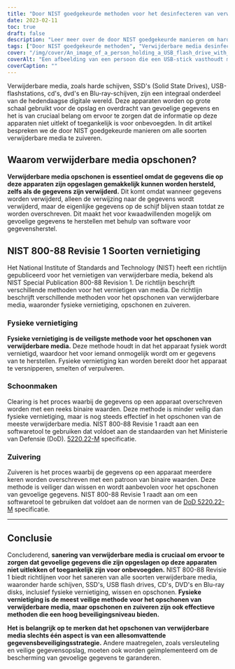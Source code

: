```yaml
---
title: "Door NIST goedgekeurde methoden voor het desinfecteren van verwisselbare media"
date: 2023-02-11
toc: true
draft: false
description: "Leer meer over de door NIST goedgekeurde manieren om harde schijven, SSD's, USB flash drives, CD's, DVD's en Blu-ray disks te zuiveren om gevoelige gegevens te beschermen tegen ongeautoriseerde toegang."
tags: ["Door NIST goedgekeurde methoden", "Verwijderbare media desinfecteren", "Harde schijven", "SSD's", "USB-sticks", "CD's", "DVD's", "Blu-ray schijven", "Gegevensbeveiliging", "Bescherming van gevoelige gegevens"]
cover: "/img/cover/An_image_of_a_person_holding_a_USB_flash_drive_with_a_shreder.png"
coverAlt: "Een afbeelding van een persoon die een USB-stick vasthoudt met een papierversnipperaar op de achtergrond"
coverCaption: ""
---
```


Verwijderbare media, zoals harde schijven, SSD's (Solid State Drives), USB-flashstations, cd's, dvd's en Blu-ray-schijven, zijn een integraal onderdeel van de hedendaagse digitale wereld. Deze apparaten worden op grote schaal gebruikt voor de opslag en overdracht van gevoelige gegevens en het is van cruciaal belang om ervoor te zorgen dat de informatie op deze apparaten niet uitlekt of toegankelijk is voor onbevoegden. In dit artikel bespreken we de door NIST goedgekeurde manieren om alle soorten verwijderbare media te zuiveren.

## Waarom verwijderbare media opschonen?

**Verwijderbare media opschonen is essentieel omdat de gegevens die op deze apparaten zijn opgeslagen gemakkelijk kunnen worden hersteld, zelfs als de gegevens zijn verwijderd.** Dit komt omdat wanneer gegevens worden verwijderd, alleen de verwijzing naar de gegevens wordt verwijderd, maar de eigenlijke gegevens op de schijf blijven staan totdat ze worden overschreven. Dit maakt het voor kwaadwillenden mogelijk om gevoelige gegevens te herstellen met behulp van software voor gegevensherstel.

## NIST 800-88 Revisie 1 Soorten vernietiging

Het National Institute of Standards and Technology (NIST) heeft een richtlijn gepubliceerd voor het vernietigen van verwijderbare media, bekend als NIST Special Publication 800-88 Revision 1. De richtlijn beschrijft verschillende methoden voor het vernietigen van media. De richtlijn beschrijft verschillende methoden voor het opschonen van verwijderbare media, waaronder fysieke vernietiging, opschonen en zuiveren.

### Fysieke vernietiging

**Fysieke vernietiging is de veiligste methode voor het opschonen van verwijderbare media.** Deze methode houdt in dat het apparaat fysiek wordt vernietigd, waardoor het voor iemand onmogelijk wordt om er gegevens van te herstellen. Fysieke vernietiging kan worden bereikt door het apparaat te versnipperen, smelten of verpulveren.

### Schoonmaken

Clearing is het proces waarbij de gegevens op een apparaat overschreven worden met een reeks binaire waarden. Deze methode is minder veilig dan fysieke vernietiging, maar is nog steeds effectief in het opschonen van de meeste verwijderbare media. NIST 800-88 Revisie 1 raadt aan een softwaretool te gebruiken dat voldoet aan de standaarden van het Ministerie van Defensie (DoD). [5220.22-M](https://simeononsecurity.com/articles/dod-5220.22-m-data-sanitization-summarized/) specificatie.

### Zuivering

Zuiveren is het proces waarbij de gegevens op een apparaat meerdere keren worden overschreven met een patroon van binaire waarden. Deze methode is veiliger dan wissen en wordt aanbevolen voor het opschonen van gevoelige gegevens. NIST 800-88 Revisie 1 raadt aan om een softwaretool te gebruiken dat voldoet aan de normen van de [DoD 5220.22-M](https://simeononsecurity.com/articles/dod-5220.22-m-data-sanitization-summarized/) specificatie.

__________________________________________

## Conclusie

Concluderend, **sanering van verwijderbare media is cruciaal om ervoor te zorgen dat gevoelige gegevens die zijn opgeslagen op deze apparaten niet uitlekken of toegankelijk zijn voor onbevoegden.** NIST 800-88 Revisie 1 biedt richtlijnen voor het saneren van alle soorten verwijderbare media, waaronder harde schijven, SSD's, USB flash drives, CD's, DVD's en Blu-ray disks, inclusief fysieke vernietiging, wissen en opschonen. **Fysieke vernietiging is de meest veilige methode voor het opschonen van verwijderbare media, maar opschonen en zuiveren zijn ook effectieve methoden die een hoog beveiligingsniveau bieden.**

**Het is belangrijk op te merken dat het opschonen van verwijderbare media slechts één aspect is van een allesomvattende gegevensbeveiligingsstrategie.** Andere maatregelen, zoals versleuteling en veilige gegevensopslag, moeten ook worden geïmplementeerd om de bescherming van gevoelige gegevens te garanderen.

